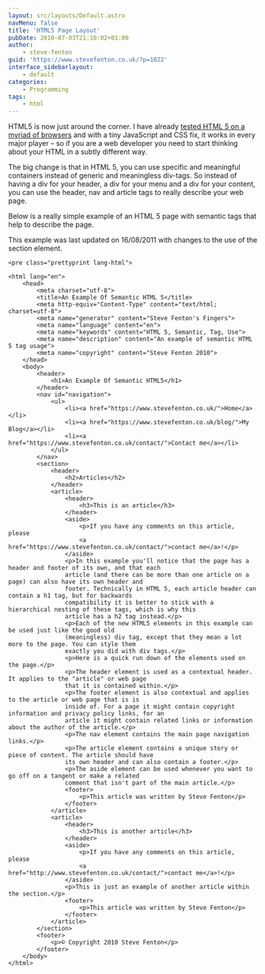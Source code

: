 ```yaml
---
layout: src/layouts/Default.astro
navMenu: false
title: 'HTML5 Page Layout'
pubDate: 2010-07-03T21:10:02+01:00
author:
    - steve-fenton
guid: 'https://www.stevefenton.co.uk/?p=1022'
interface_sidebarlayout:
    - default
categories:
    - Programming
tags:
    - html
---
```


HTML5 is now just around the corner. I have already [tested HTML 5 on a myriad of browsers](https://www.stevefenton.co.uk/2009/07/HTML-5-Browser-Test/) and with a tiny JavaScript and CSS fix, it works in every major player – so if you are a web developer you need to start thinking about your HTML in a subtly different way.

The big change is that in HTML 5, you can use specific and meaningful containers instead of generic and meaningless div-tags. So instead of having a div for your header, a div for your menu and a div for your content, you can use the header, nav and article tags to really describe your web page.

Below is a really simple example of an HTML 5 page with semantic tags that help to describe the page.

This example was last updated on 16/08/2011 with changes to the use of the section element.

```
<pre class="prettyprint lang-html">

<html lang="en">
    <head>
        <meta charset="utf-8">
        <title>An Example Of Semantic HTML 5</title>
        <meta http-equiv="Content-Type" content="text/html; charset=utf-8">
        <meta name="generator" content="Steve Fenton's Fingers">
        <meta name="language" content="en">
        <meta name="keywords" content="HTML 5, Semantic, Tag, Use">
        <meta name="description" content="An example of semantic HTML 5 tag usage">
        <meta name="copyright" content="Steve Fenton 2010">
    </head>
    <body>
        <header>
            <h1>An Example Of Semantic HTML5</h1>
        </header>
        <nav id="navigation">
            <ul>
                <li><a href="https://www.stevefenton.co.uk/">Home</a></li>
                <li><a href="https://www.stevefenton.co.uk/blog/">My Blog</a></li>
                <li><a href="https://www.stevefenton.co.uk/contact/">Contact me</a></li>
            </ul>
        </nav>
        <section>
            <header>
                <h2>Articles</h2>
            </header>
            <article>
                <header>
                    <h3>This is an article</h3>
                </header>
                <aside>
                    <p>If you have any comments on this article, please
                    <a href="https://www.stevefenton.co.uk/contact/">contact me</a>!</p>
                </aside>
                <p>In this example you'll notice that the page has a header and footer of its own, and that each
                article (and there can be more than one article on a page) can also have its own header and
                footer. Technically in HTML 5, each article header can contain a h1 tag, but for backwards
                compatibility it is better to stick with a hierarchical nesting of these tags, which is why this
                article has a h2 tag instead.</p>
                <p>Each of the new HTML5 elements in this example can be used just like the good old
                (meaningless) div tag, except that they mean a lot more to the page. You can style them
                exactly you did with div tags.</p>
                <p>Here is a quick run down of the elements used on the page.</p>
                <p>The header element is used as a contextual header. It applies to the "article" or web page
                that it is contained within.</p>
                <p>The footer element is also contextual and applies to the article or web page that is is
                inside of. For a page it might contain copyright information and privacy policy links, for an
                article it might contain related links or information about the author of the article.</p>
                <p>The nav element contains the main page navigation links.</p>
                <p>The article element contains a unique story or piece of content. The article should have
                its own header and can also contain a footer.</p>
                <p>The aside element can be used whenever you want to go off on a tangent or make a related
                comment that isn't part of the main article.</p>
                <footer>
                    <p>This article was written by Steve Fenton</p>
                </footer>
            </article>
            <article>
                <header>
                    <h3>This is another article</h3>
                </header>
                <aside>
                    <p>If you have any comments on this article, please
                    <a href="http://www.stevefenton.co.uk/contact/">contact me</a>!</p>
                </aside>
                <p>This is just an example of another article within the section.</p>
                <footer>
                    <p>This article was written by Steve Fenton</p>
                </footer>
            </article>
        </section>
        <footer>
            <p>© Copyright 2010 Steve Fenton</p>
        </footer>
    </body>
</html>
```
</body></html>
